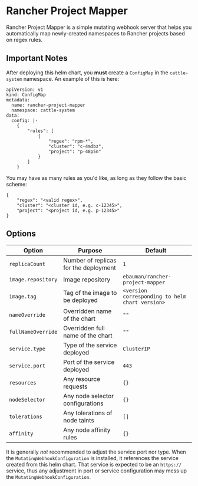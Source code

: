 # Rancher Project Mapper

Rancher Project Mapper is a simple mutating webhook server that helps you automatically
map newly-created namespaces to Rancher projects based on regex rules. 

## Important Notes

After deploying this helm chart, you **must** create a `ConfigMap` in the `cattle-system`
namespace. An example of this is here:

```text
apiVersion: v1
kind: ConfigMap
metadata:
  name: rancher-project-mapper
  namespace: cattle-system
data:
  config: |-
    {
        "rules": [
            {
                "regex": "rpm-*",
                "cluster": "c-4mdbz",
                "project": "p-48p5n"
            }
        ]
    }
```

You may have as many rules as you'd like, as long as they follow the basic scheme:

```text
{
    "regex": "<valid regex>",
    "cluster": "<cluster id, e.g. c-12345>",
    "project": "<project id, e.g. p-12345>"
}
```

## Options

| Option | Purpose | Default |
| ------ | ------- | ------- |
| `replicaCount` | Number of replicas for the deployment | `1` |
| `image.repository` | Image repository | `ebauman/rancher-project-mapper` |
| `image.tag` | Tag of the image to be deployed | `<version corresponding to helm chart version>` |
| `nameOverride` | Overridden name of the chart | `""` |
| `fullNameOverride` | Overridden full name of the chart | `""` |
| `service.type` | Type of the service deployed | `ClusterIP` | 
| `service.port` | Port of the service deployed | `443` |
| `resources` | Any resource requests | `{}` |
| `nodeSelector` | Any node selector configurations | `{}` |
| `tolerations` | Any tolerations of node taints | `[]` |
| `affinity` | Any node affinity rules | `{}` |

It is generally *not* recommended to adjust the service port nor type. When the 
`MutatingWebhookConfiguration` is installed, it references the service created from this 
helm chart. That service is expected to be an `https://` service, thus any adjustment
in port or service configuration may mess up the `MutatingWebhookConfiguration`.

